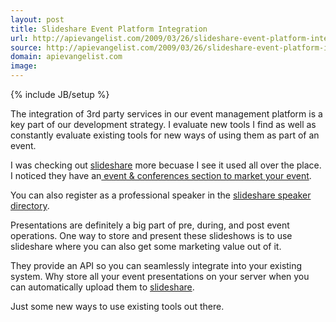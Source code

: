 ```yaml
---
layout: post
title: Slideshare Event Platform Integration
url: http://apievangelist.com/2009/03/26/slideshare-event-platform-integration/
source: http://apievangelist.com/2009/03/26/slideshare-event-platform-integration/
domain: apievangelist.com
image: 
---
```

{% include JB/setup %}<p>The integration of 3rd party services in our event management platform is a key part of our development strategy. I evaluate new tools I find as well as constantly evaluate existing tools for new ways of using them as part of an event.<p></p>
I was checking out <a href="http://www.slideshare.net">slideshare</a> more becuase I see it used all over the place. I noticed they have an<a href="http://www.slideshare.net/events"> event &amp; conferences section to market your event</a>.<p></p>
You can also register as a professional speaker in the <a href="http://www.slideshare.net/speakers">slideshare speaker directory</a>. <p></p>
Presentations are definitely a big part of pre, during, and post event operations.  One way to store and present these slideshows is to use slideshare where you can also get some marketing value out of it.<p></p>
They provide an API so you can seamlessly integrate into your existing system. Why store all your event presentations on your server when you can automatically upload them to <a href="http://www.slideshare.net">slideshare</a>.<p></p>
Just some new ways to use existing tools out there.</p>
